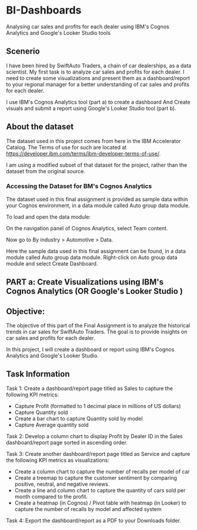 # BI-Dashboards
Analysing car sales and profits for each dealer using IBM's Cognos Analytics and Google's Looker Studio tools

## Scenerio
I have been hired by SwiftAuto Traders, a chain of car dealerships, as a data scientist. My first task is to analyze car sales and profits for each dealer. I need to create some visualizations and present them as a dashboard/report to your regional manager for a better understanding of car sales and profits for each dealer.

I use IBM's Cognos Analytics tool (part a) to create a dashboard
And
Create visuals and submit a report using Google's Looker Studio tool (part b).

## About the dataset
The dataset used in this project comes from here in the IBM Accelerator Catalog. The Terms of use for such are located at https://developer.ibm.com/terms/ibm-developer-terms-of-use/.

I am using a modified subset of that dataset for the project, rather than the dataset from the original source.

### Accessing the Dataset for BM's Cognos Analytics
The dataset used in this final assignment is provided as sample data within your Cognos environment, in a data module called Auto group data module.

To load and open the data module:

On the navigation panel of Cognos Analytics, select Team content.

Now go to By industry > Automotive > Data.

Here the sample data used in this final assignment can be found, in a data module called Auto group data module. Right-click on Auto group data module and select Create Dashboard.



## PART a: Create Visualizations using IBM's Cognos Analytics (OR Google's Looker Studio )
## Objective:
The objective of this part of the Final Assignment is to analyze the historical trends in car sales for SwiftAuto Traders. The goal is to provide insights on car sales and profits for each dealer.

In this project, I will create a dashboard or report using IBM's Cognos Analytics and Google's Looker Studio.

## Task Information


Task 1: Create a dashboard/report page titled as Sales to capture the following KPI metrics:

 - Capture Profit (formatted to 1 decimal place in millions of US dollars)
 - Capture Quantity sold
 - Create a bar chart to capture Quantity sold by model
 - Capture Average quantity sold

Task 2: Develop a column chart to display Profit by Dealer ID in the Sales dashboard/report page sorted in ascending order.

Task 3: Create another dashboard/report page titled as Service and capture the following KPI metrics as visualizations:

 - Create a column chart to capture the number of recalls per model of car
 - Create a treemap to capture the customer sentiment by comparing positive, neutral, and negative reviews.
 - Create a line and column chart to capture the quantity of cars sold per month compared to the profit.
 - Create a heatmap (in Cognos) / Pivot table with heatmap (in Looker) to capture the number of recalls by model and affected system

Task 4: Export the dashboard/report as a PDF to your Downloads folder.
